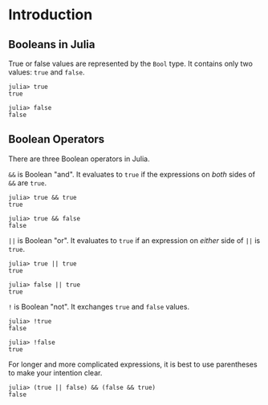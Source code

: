 # Introduction

## Booleans in Julia

True or false values are represented by the `Bool` type.
It contains only two values: `true` and `false`.

```julia-repl
julia> true
true

julia> false
false
```

## Boolean Operators

There are three Boolean operators in Julia.

`&&` is Boolean "and".
It evaluates to `true` if the expressions on *both* sides of `&&` are `true`.

```julia-repl
julia> true && true
true

julia> true && false
false
```

`||` is Boolean "or".
It evaluates to `true` if an expression on *either* side of `||` is `true`.

```julia-repl
julia> true || true
true

julia> false || true
true
```

`!` is Boolean "not".
It exchanges `true` and `false` values.

```julia-repl
julia> !true
false

julia> !false
true
```

For longer and more complicated expressions, it is best to use parentheses to make your intention clear.

```julia-repl
julia> (true || false) && (false && true)
false
```